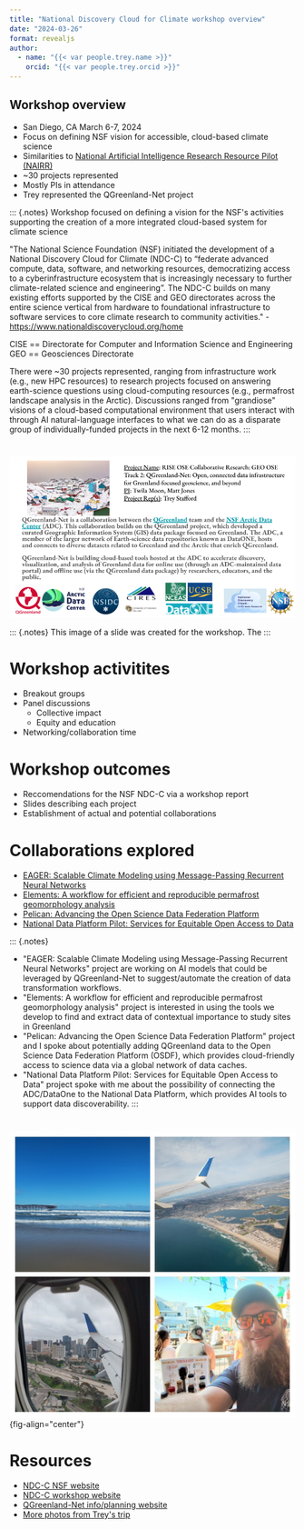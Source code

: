 ```yaml
---
title: "National Discovery Cloud for Climate workshop overview"
date: "2024-03-26"
format: revealjs
author:
  - name: "{{< var people.trey.name >}}"
    orcid: "{{< var people.trey.orcid >}}"
---
```



## Workshop overview

* San Diego, CA March 6-7, 2024
* Focus on defining NSF vision for accessible, cloud-based climate science
* Similarities to [National Artificial Intelligence Research Resource Pilot
  (NAIRR)](https://new.nsf.gov/focus-areas/artificial-intelligence/nairr)
* ~30 projects represented
* Mostly PIs in attendance
* Trey represented the QGreenland-Net project

::: {.notes}
Workshop focused on defining a vision for the NSF's activities supporting the
creation of a more integrated cloud-based system for climate science

"The National Science Foundation (NSF) initiated the development of a National
Discovery Cloud for Climate (NDC-C) to “federate advanced compute, data,
software, and networking resources, democratizing access to a
cyberinfrastructure ecosystem that is increasingly necessary to further
climate-related science and engineering”. The NDC-C builds on many existing
efforts supported by the CISE and GEO directorates across the entire science
vertical from hardware to foundational infrastructure to software services to
core climate research to community activities." -
https://www.nationaldiscoverycloud.org/home

CISE == Directorate for Computer and Information Science and Engineering
GEO == Geosciences Directorate

There were ~30 projects represented, ranging from infrastructure work (e.g., new
HPC resources) to research projects focused on answering earth-science questions
using cloud-computing resources (e.g., permafrost landscape analysis in the
Arctic). Discussions ranged from "grandiose" visions of a cloud-based
computational environment that users interact with through AI natural-language
interfaces to what we can do as a disparate group of individually-funded
projects in the next 6-12 months.
:::


# 

![](../_images/qgreenland_net_description_slide.png)

::: {.notes}
This image of a slide was created for the workshop. The 
:::

# Workshop activitites

* Breakout groups
* Panel discussions
  * Collective impact
  * Equity and education
* Networking/collaboration time


# Workshop outcomes

* Reccomendations for the NSF NDC-C via a workshop report
* Slides describing each  project
* Establishment of actual and potential collaborations 


# Collaborations explored

* [EAGER: Scalable Climate Modeling using Message-Passing Recurrent Neural Networks](https://www.nsf.gov/awardsearch/showAward?AWD_ID=2335773)
* [Elements: A workflow for efficient and reproducible permafrost geomorphology analysis](https://www.nsf.gov/awardsearch/showAward?AWD_ID=2311319)
* [Pelican: Advancing the Open Science Data Federation Platform](https://www.nsf.gov/awardsearch/showAward?AWD_ID=2331480)
* [National Data Platform Pilot: Services for Equitable Open Access to Data](https://www.nsf.gov/awardsearch/showAward?AWD_ID=2333609)

::: {.notes}
* "EAGER: Scalable Climate Modeling using Message-Passing Recurrent Neural Networks" project are working on AI models that could be leveraged by QGreenland-Net to suggest/automate the creation of data transformation workflows.
* "Elements: A workflow for efficient and reproducible permafrost geomorphology analysis" project is interested in using the tools we develop to find and extract data of contextual importance to study sites in Greenland
* "Pelican: Advancing the Open Science Data Federation Platform" project and I spoke about potentially adding QGreenland data to the Open Science Data Federation Platform (OSDF), which provides cloud-friendly access to science data via a global network of data caches.
* "National Data Platform Pilot: Services for Equitable Open Access to Data" project spoke with me about the possibility of connecting the ADC/DataOne to the National Data Platform, which provides AI tools to support data discoverability.
:::


#

![](../_images/ndcc-workshop-collage.jpg){fig-align="center"}


# Resources

* [NDC-C NSF website](https://new.nsf.gov/cise/national-discovery-cloud-climate)
* [NDC-C workshop website](https://www.nationaldiscoverycloud.org/home)
* [QGreenland-Net info/planning website](https://qgreenland-net.github.io/)
* [More photos from Trey's trip](https://photos.app.goo.gl/gvmBJu3agig49BtAA)
